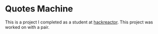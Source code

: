 # Quotes Machine
This is a project I completed as a student at [hackreactor](http://hackreactor.com). This project was worked on with a pair.

